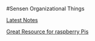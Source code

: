 #Sensen Organizational Things

[Latest Notes](Meeting-11-15-15/Notes-11-15-15.md)

[Great Resource for raspberry Pis](http://ivanx.com/raspberrypi/)